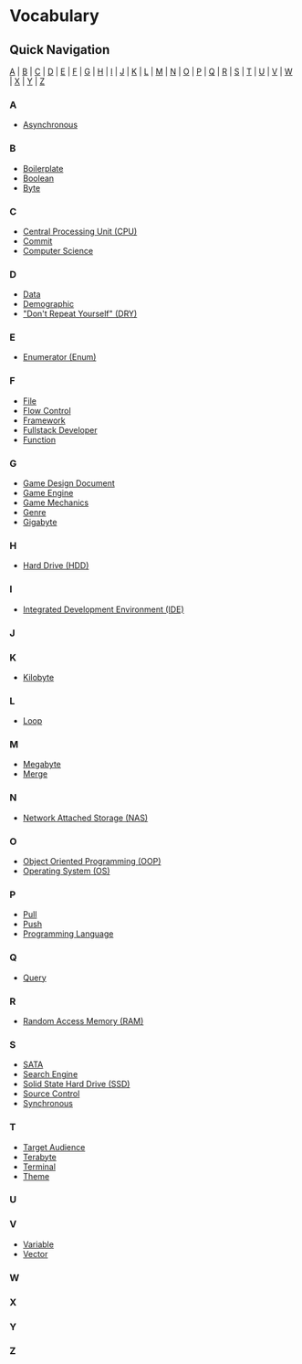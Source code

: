 # Vocabulary

## Quick Navigation

[A](#a) | [B](#b) | [C](#c) | [D](#d) | [E](#e) | [F](#f) | [G](#g) | [H](#h) | [I](#i) | [J](#j) | [K](#k) | [L](#l) | [M](#m) | [N](#n) | [O](#o) | [P](#p) | [Q](#q) | [R](#r) | [S](#s) | [T](#t) | [U](#u) | [V](#v) | [W](#w) | [X](#x) | [Y](#y) | [Z](#z)

### A

- [Asynchronous]()

### B

- [Boilerplate]()
- [Boolean]()
- [Byte]()

### C

- [Central Processing Unit (CPU)]()
- [Commit]()
- [Computer Science]()

### D

- [Data]()
- [Demographic](terms/demographic.md)
- ["Don't Repeat Yourself" (DRY)](terms/dry.md)

### E

- [Enumerator (Enum)]()

### F

- [File]()
- [Flow Control]()
- [Framework]()
- [Fullstack Developer]()
- [Function]()

### G

- [Game Design Document](terms/gdd.md)
- [Game Engine](terms/game_engine.md)
- [Game Mechanics](terms/game_mechanics.md)
- [Genre](terms/genre.md)
- [Gigabyte]()

### H

- [Hard Drive (HDD)]()

### I

- [Integrated Development Environment (IDE)]()

### J

### K

- [Kilobyte]()

### L

- [Loop]()

### M

- [Megabyte]()
- [Merge]()

### N

- [Network Attached Storage (NAS)]()

### O

- [Object Oriented Programming (OOP)]()
- [Operating System (OS)]()

### P

- [Pull]()
- [Push]()
- [Programming Language]()

### Q

- [Query]()

### R

- [Random Access Memory (RAM)]()

### S

- [SATA]()
- [Search Engine]()
- [Solid State Hard Drive (SSD)]()
- [Source Control]()
- [Synchronous]()

### T

- [Target Audience](terms/target_audience.md)
- [Terabyte]()
- [Terminal]()
- [Theme](terms/theme.md)

### U

### V

- [Variable]()
- [Vector]()

### W

### X

### Y

### Z
